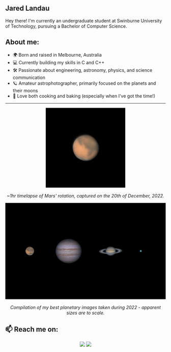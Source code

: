 ## Jared Landau
Hey there! I'm currently an undergraduate student at Swinburne University of Technology, pursuing a Bachelor of Computer Science.

## About me:
* 🌍 Born and raised in Melbourne, Australia
* 💻 Currently building my skills in C and C++
* 🛠️ Passionate about engineering, astronomy, physics, and science communication
* 🪐 Amateur astrophotographer, primarily focused on the planets and their moons
* 🍛 Love both cooking and baking (especially when I've got the time!)

<hr></hr>

<center>
<img src="https://raw.githubusercontent.com/jaredlandau/astroDR8/main/2022-12-19-1310_3-U-RGB-Mars_pipp_lapl6_ap68_WD_pipp_defieldrotated.gif" alt="drawing" width="250"/>
<p><i>~1hr timelapse of Mars' rotation, captured on the 20th of December, 2022.</i></p>
<img src="https://raw.githubusercontent.com/jaredlandau/jaredlandau/main/planets-2022.png" alt="drawing" width="750"/>
<p><i>Compilation of my best planetary images taken during 2022 - apparent sizes are to scale.</i></p>
</center>

## 📫  Reach me on:
<div align="center">
  <a href = "mailto:jaredlandau@gmail.com"><img src="https://img.shields.io/badge/-Gmail-%23333?style=for-the-badge&logo=gmail&logoColor=white" target="_blank"></a>
  <a href="https://www.linkedin.com/in/jared-landau/" target="_blank"><img src="https://img.shields.io/badge/-LinkedIn-%230077B5?style=for-the-badge&logo=linkedin&logoColor=white" target="_blank"></a> 